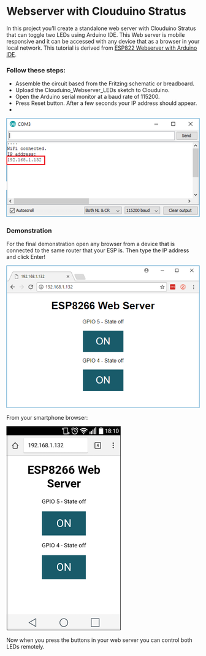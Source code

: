 # Webserver with Clouduino Stratus ##

In this project you’ll create a standalone web server with Clouduino Stratus that can toggle two LEDs using Arduino IDE. This Web server is mobile responsive and it can be accessed with any device that as a browser in your local network. This tutorial is derived from [ESP822 Webserver with Arduino IDE](https://randomnerdtutorials.com/esp8266-web-server-with-arduino-ide/).

### Follow these steps:

-  Assemble the circuit based from the Fritzing schematic or breadboard.
-  Upload the Clouduino_Webserver_LEDs sketch to Clouduino. 
-  Open the Arduino serial monitor at a baud rate of 115200.
-  Press Reset button. After a few seconds your IP address should appear.
-  
![ip-address](/docs/images/clouduino-ip-address.png)

### Demonstration
For the final demonstration open any browser from a device that is connected to the same router that your ESP is. Then type the IP address and click Enter!

![webserver_pc](/docs/images/clouduino-web-server-browser.png)

From your smartphone browser:

![webserver_cp](/docs/images/clouduino-web-server-smartphone.png)

Now when you press the buttons in your web server you can control both LEDs remotely.